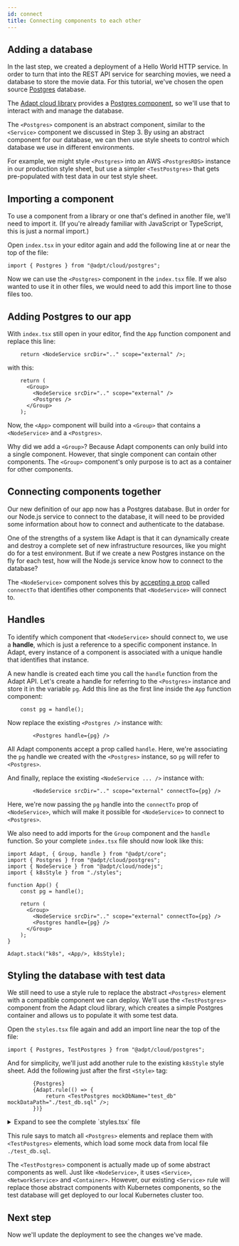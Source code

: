 ```yaml
---
id: connect
title: Connecting components to each other
---
```


<!-- DOCTOC SKIP -->

## Adding a database

In the last step, we created a deployment of a Hello World HTTP service.
In order to turn that into the REST API service for searching movies, we need a database to store the movie data.
For this tutorial, we've chosen the open source [Postgres](https://www.postgresql.org/) database.

The [Adapt cloud library](../api/cloud/index.md) provides a [Postgres component](../api/cloud/cloud.postgres.postgres.md), so we'll use that to interact with and manage the database.

The `<Postgres>` component is an abstract component, similar to the `<Service>` component we discussed in Step 3.
By using an abstract component for our database, we can then use style sheets to control which database we use in different environments.

For example, we might style `<Postgres>` into an AWS `<PostgresRDS>` instance in our production style sheet, but use a simpler `<TestPostgres>` that gets pre-populated with test data in our test style sheet.

## Importing a component

To use a component from a library or one that's defined in another file, we'll need to import it.
(If you're already familiar with JavaScript or TypeScript, this is just a normal import.)

Open `index.tsx` in your editor again and add the following line at or near the top of the file:
```tsx
import { Postgres } from "@adpt/cloud/postgres";
```
Now we can use the `<Postgres>` component in the `index.tsx` file.
If we also wanted to use it in other files, we would need to add this import line to those files too.

## Adding Postgres to our app

With `index.tsx` still open in your editor, find the `App` function component and replace this line:
```tsx
    return <NodeService srcDir=".." scope="external" />;
```
with this:
```tsx
    return (
      <Group>
        <NodeService srcDir=".." scope="external" />
        <Postgres />
      </Group>
    );
```

Now, the `<App>` component will build into a `<Group>` that contains a `<NodeService>` and a `<Postgres>`.

Why did we add a `<Group>`?
Because Adapt components can only build into a single component.
However, that single component can contain other components.
The `<Group>` component's only purpose is to act as a container for other components.

## Connecting components together

Our new definition of our app now has a Postgres database.
But in order for our Node.js service to connect to the database, it will need to be provided some information about how to connect and authenticate to the database.

One of the strengths of a system like Adapt is that it can dynamically create and destroy a complete set of new infrastructure resources, like you might do for a test environment.
But if we create a new Postgres instance on the fly for each test, how will the Node.js service know how to connect to the database?

The `<NodeService>` component solves this by [accepting a prop](../api/cloud/cloud.nodejs.nodeserviceprops) called `connectTo` that identifies other components that `<NodeService>` will connect to.

## Handles

To identify which component that `<NodeService>` should connect to, we use a **handle**, which is just a reference to a specific component instance.
In Adapt, every instance of a component is associated with a unique handle that identifies that instance.

A new handle is created each time you call the `handle` function from the Adapt API.
Let's create a handle for referring to the `<Postgres>` instance and store it in the variable `pg`.
Add this line as the first line inside the `App` function component:
```tsx
    const pg = handle();
```

Now replace the existing `<Postgres />` instance with:
```tsx
        <Postgres handle={pg} />
```
All Adapt components accept a prop called `handle`.
Here, we're associating the `pg` handle we created with the `<Postgres>` instance, so `pg` will refer to `<Postgres>`.

And finally, replace the existing `<NodeService ... />` instance with:
```tsx
        <NodeService srcDir=".." scope="external" connectTo={pg} />
```

Here, we're now passing the `pg` handle into the `connectTo` prop of `<NodeService>`, which will make it possible for `<NodeService>` to connect to `<Postgres>`.


We also need to add imports for the `Group` component and the `handle` function.
So your complete `index.tsx` file should now look like this:
<!-- doctest file-replace { file: "index.tsx" } -->

```tsx
import Adapt, { Group, handle } from "@adpt/core";
import { Postgres } from "@adpt/cloud/postgres";
import { NodeService } from "@adpt/cloud/nodejs";
import { k8sStyle } from "./styles";

function App() {
    const pg = handle();

    return (
      <Group>
        <NodeService srcDir=".." scope="external" connectTo={pg} />
        <Postgres handle={pg} />
      </Group>
    );
}

Adapt.stack("k8s", <App/>, k8sStyle);
```

## Styling the database with test data

We still need to use a style rule to replace the abstract `<Postgres>` element with a compatible component we can deploy.
We'll use the `<TestPostgres>` component from the Adapt cloud library, which creates a simple Postgres container and allows us to populate it with some test data.

Open the `styles.tsx` file again and add an import line near the top of the file:
```tsx
import { Postgres, TestPostgres } from "@adpt/cloud/postgres";
```

And for simplicity, we'll just add another rule to the existing `k8sStyle` style sheet.
Add the following just after the first `<Style>` tag:
```tsx
        {Postgres}
        {Adapt.rule(() => {
            return <TestPostgres mockDbName="test_db" mockDataPath="./test_db.sql" />;
        })}
```

<details>
<summary>Expand to see the complete `styles.tsx` file</summary>

<!-- doctest file-replace { file: "styles.tsx" } -->

```tsx
import Adapt, { Style } from "@adpt/core";
import { Service, ServiceProps } from "@adpt/cloud";
import { ServiceDeployment } from "@adpt/cloud/k8s";
import { Postgres, TestPostgres } from "@adpt/cloud/postgres";
import * as fs from "fs";

export function kubeconfig() {
    let configPath = process.env.KUBECONFIG;
    if (!configPath) {
        configPath = "./kubeconfig.json";
        if (!fs.existsSync(configPath)) {
            throw new Error(`Cannot find kubeconfig. Environment variable KUBECONFIG not set and ${configPath} not found`);
        }
    }
    return {
        kubeconfig: require(configPath)
    }
}

/*
 * Kubernetes testing style
 */
export const k8sStyle =
    <Style>
        {Postgres}
        {Adapt.rule(() => {
            return <TestPostgres mockDbName="test_db" mockDataPath="./test_db.sql" />;
        })}

        {Service}
        {Adapt.rule((matchedProps) => {
            const { handle, ...remainingProps } = matchedProps;
            return <ServiceDeployment config={kubeconfig()} {...remainingProps} />;
        })}
    </Style>;
```
</details>

This rule says to match all `<Postgres>` elements and replace them with `<TestPostgres>` elements, which load some mock data from local file `./test_db.sql`.

The `<TestPostgres>` component is actually made up of some abstract components as well.
Just like `<NodeService>`, it uses `<Service>`, `<NetworkService>` and `<Container>`.
However, our existing `<Service>` rule will replace those abstract components with Kubernetes components, so the test database will get deployed to our local Kubernetes cluster too.

## Next step

Now we'll update the deployment to see the changes we've made.

